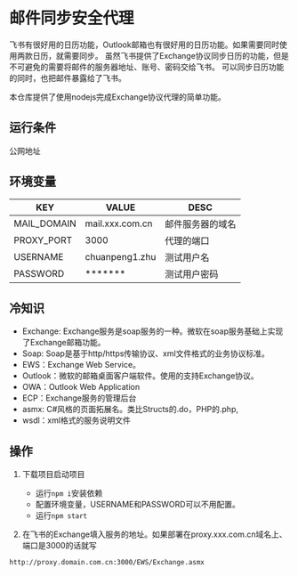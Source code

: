 # 邮件同步安全代理

飞书有很好用的日历功能，Outlook邮箱也有很好用的日历功能。如果需要同时使用两款日历，就需要同步。
虽然飞书提供了Exchange协议同步日历的功能，但是不可避免的需要将邮件的服务器地址、账号、密码交给飞书。
可以同步日历功能的同时，也把邮件暴露给了飞书。

本仓库提供了使用nodejs完成Exchange协议代理的简单功能。

## 运行条件
公网地址

## 环境变量

| KEY | VALUE | DESC|
| --- | --- | ---|
|MAIL_DOMAIN|mail.xxx.com.cn|邮件服务器的域名|
|PROXY_PORT|3000|代理的端口|
|USERNAME|chuanpeng1.zhu|测试用户名|
|PASSWORD|*******|  测试用户密码|


## 冷知识

- Exchange: Exchange服务是soap服务的一种。微软在soap服务基础上实现了Exchange邮箱功能。
- Soap: Soap是基于http/https传输协议、xml文件格式的业务协议标准。
- EWS：Exchange Web Service。
- Outlook：微软的邮箱桌面客户端软件。使用的支持Exchange协议。
- OWA：Outlook Web Application
- ECP：Exchange服务的管理后台
- asmx: C#风格的页面拓展名。类比Structs的.do，PHP的.php, 
- wsdl：xml格式的服务说明文件

## 操作
1. 下载项目启动项目
    - 运行`npm i`安装依赖
    - 配置环境变量，USERNAME和PASSWORD可以不用配置。
    - 运行`npm start`

2. 在飞书的Exchange填入服务的地址。如果部署在proxy.xxx.com.cn域名上、端口是3000的话就写

```
http://proxy.domain.com.cn:3000/EWS/Exchange.asmx
```
